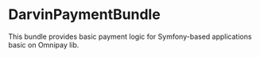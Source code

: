 # DarvinPaymentBundle
This bundle provides basic payment logic for Symfony-based applications basic on Omnipay lib.
